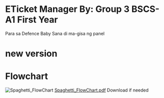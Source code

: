 # ETicket Manager By: Group 3 BSCS-A1 First Year
Para sa Defence Baby
Sana di ma-gisa ng panel

# new version
# Flowchart
![Spaghetti_FlowChart](https://github.com/user-attachments/assets/806f784b-6190-4dc1-87f6-7bf4e7b2ba79)
[Spaghetti_FlowChart.pdf](https://github.com/user-attachments/files/18086523/Spaghetti_FlowChart.pdf)
Download if needed
